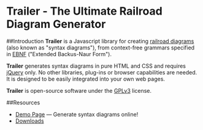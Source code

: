 # Trailer - The Ultimate Railroad Diagram Generator
##Introduction
**Trailer** is a Javascript library for creating [railroad diagrams](https://en.wikipedia.org/wiki/Syntax_diagram) (also known as "syntax diagrams"), from context-free grammars specified in [EBNF](https://en.wikipedia.org/wiki/Extended_Backus–Naur_Form) ("Extended Backus-Naur Form").

**Trailer** generates syntax diagrams in pure HTML and CSS and requires [jQuery](http://jquery.com) only. No other libraries, plug-ins or browser capabilities are needed. It is designed to be easily integrated into your own web pages.

**Trailer** is open-source software under the [GPLv3](http://www.gnu.org/licenses/quick-guide-gplv3.en.html) license.

##Resources
 * [Demo Page](http://ghoss.github.io/demo.html) &mdash; Generate syntax diagrams online!
 * [Downloads](https://github.com/ghoss/trailer/releases)
